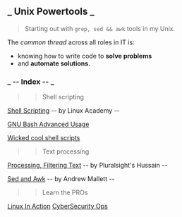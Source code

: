 ## _ Unix Powertools _

> Starting out with `grep, sed && awk` tools in my Unix.

The _common thread_ across all roles in IT is:
* knowing how to write code to **solve problems**
* and **automate solutions.**

### _ -- Index -- _

>> Shell scripting

  [Shell Scripting](sh/index.md)
  -- by Linux Academy --
  
  [GNU Bash Advanced Usage](gnuBash/index.md)
  
  [Wicked cool shell scripts](wicked/index.md)

>> Text processing 

  [Processing, Filtering Text](text_proc/index.md)
  -- by Pluralsight's Hussain --
  
  [Sed and Awk](sed_awk/index.md)
  -- by Andrew Mallett --
  
>> Learn the PROs

  [Linux In Action]()
  [CyberSecurity Ops]()
